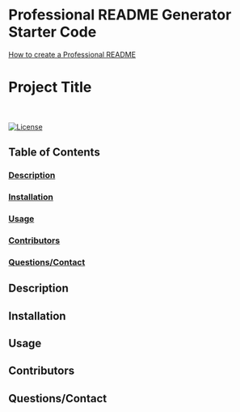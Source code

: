 # Professional README Generator Starter Code

[How to create a Professional README](https://coding-boot-camp.github.io/full-stack/github/professional-readme-guide)

# Project Title<br><br>

[![License](https://img.shields.io/badge/License-Apache_2.0-blue.svg)](https://opensource.org/licenses/Apache-2.0)

## Table of Contents<br>
### [Description](#des)
### [Installation](#ins)
### [Usage](#use)
### [Contributors](#con)
### [Questions/Contact](#que)

## <a name="des">Description</a>


## <a name="ins">Installation</a>


## <a name="use">Usage</a>


## <a name="con">Contributors</a>


## <a name="que">Questions/Contact</a>